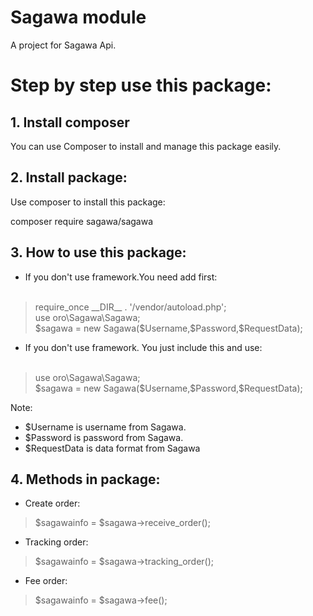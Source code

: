 # Sagawa module
A project for Sagawa Api.

# Step by step use this package:

## 1. Install composer
You can use Composer to install and manage this package easily.

## 2. Install package:
Use composer to install this package:

composer require sagawa/sagawa

## 3. How to use this package:
* If you don't use framework.You need add first:<br/><br/>
<blockquote>
require_once __DIR__ . '/vendor/autoload.php';<br/>
use oro\Sagawa\Sagawa;<br/>
$sagawa = new Sagawa($Username,$Password,$RequestData);
</blockquote>

* If you don't use framework. You just include this and use:<br/><br/>
<blockquote>
use oro\Sagawa\Sagawa;<br/>
$sagawa = new Sagawa($Username,$Password,$RequestData);
</blockquote>

Note:
- $Username is username from Sagawa.
- $Password is password from Sagawa.
- $RequestData is data format from Sagawa

## 4. Methods in package:
* Create order:
<blockquote>
$sagawainfo = $sagawa->receive_order();
</blockquote>

* Tracking order:
<blockquote>
$sagawainfo = $sagawa->tracking_order();
</blockquote>

* Fee order:
<blockquote>
$sagawainfo = $sagawa->fee();
</blockquote>

